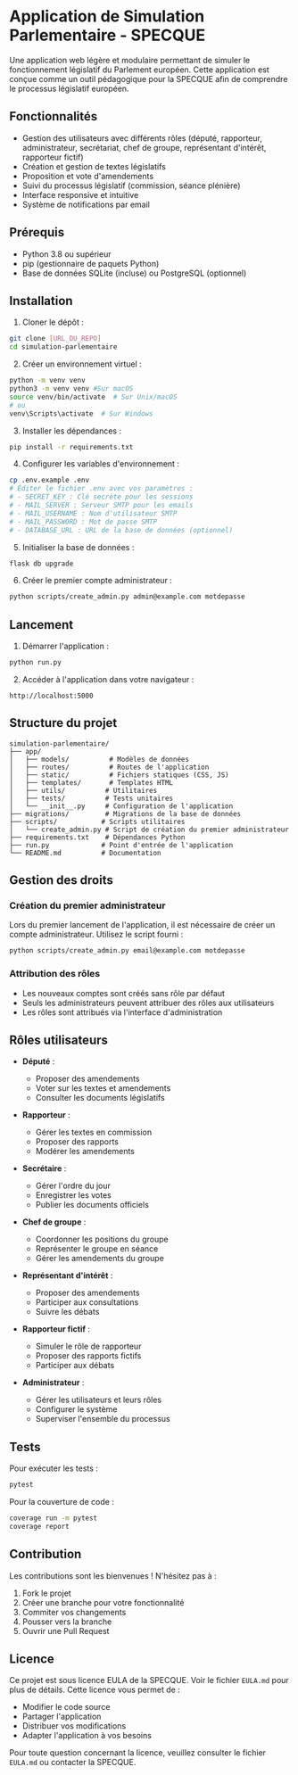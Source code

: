 # Application de Simulation Parlementaire - SPECQUE

Une application web légère et modulaire permettant de simuler le fonctionnement législatif du Parlement européen. Cette application est conçue comme un outil pédagogique pour la SPECQUE afin de comprendre le processus législatif européen.

## Fonctionnalités

- Gestion des utilisateurs avec différents rôles (député, rapporteur, administrateur, secrétariat, chef de groupe, représentant d'intérêt, rapporteur fictif)
- Création et gestion de textes législatifs
- Proposition et vote d'amendements
- Suivi du processus législatif (commission, séance plénière)
- Interface responsive et intuitive
- Système de notifications par email

## Prérequis

- Python 3.8 ou supérieur
- pip (gestionnaire de paquets Python)
- Base de données SQLite (incluse) ou PostgreSQL (optionnel)

## Installation

1. Cloner le dépôt :
```bash
git clone [URL_DU_REPO]
cd simulation-parlementaire
```

2. Créer un environnement virtuel :
```bash
python -m venv venv 
python3 -m venv venv #Sur macOS
source venv/bin/activate  # Sur Unix/macOS
# ou
venv\Scripts\activate  # Sur Windows
```

3. Installer les dépendances :
```bash
pip install -r requirements.txt
```

4. Configurer les variables d'environnement :
```bash
cp .env.example .env
# Éditer le fichier .env avec vos paramètres :
# - SECRET_KEY : Clé secrète pour les sessions
# - MAIL_SERVER : Serveur SMTP pour les emails
# - MAIL_USERNAME : Nom d'utilisateur SMTP
# - MAIL_PASSWORD : Mot de passe SMTP
# - DATABASE_URL : URL de la base de données (optionnel)
```

5. Initialiser la base de données :
```bash
flask db upgrade
```

6. Créer le premier compte administrateur :
```bash
python scripts/create_admin.py admin@example.com motdepasse
```

## Lancement

1. Démarrer l'application :
```bash
python run.py
```

2. Accéder à l'application dans votre navigateur :
```
http://localhost:5000
```

## Structure du projet

```
simulation-parlementaire/
├── app/
│   ├── models/          # Modèles de données
│   ├── routes/          # Routes de l'application
│   ├── static/          # Fichiers statiques (CSS, JS)
│   ├── templates/       # Templates HTML
│   ├── utils/          # Utilitaires
│   ├── tests/          # Tests unitaires
│   └── __init__.py     # Configuration de l'application
├── migrations/         # Migrations de la base de données
├── scripts/           # Scripts utilitaires
│   └── create_admin.py # Script de création du premier administrateur
├── requirements.txt    # Dépendances Python
├── run.py             # Point d'entrée de l'application
└── README.md          # Documentation
```

## Gestion des droits

### Création du premier administrateur

Lors du premier lancement de l'application, il est nécessaire de créer un compte administrateur. Utilisez le script fourni :

```bash
python scripts/create_admin.py email@example.com motdepasse
```

### Attribution des rôles

- Les nouveaux comptes sont créés sans rôle par défaut
- Seuls les administrateurs peuvent attribuer des rôles aux utilisateurs
- Les rôles sont attribués via l'interface d'administration

## Rôles utilisateurs

- **Député** : 
  - Proposer des amendements
  - Voter sur les textes et amendements
  - Consulter les documents législatifs

- **Rapporteur** : 
  - Gérer les textes en commission
  - Proposer des rapports
  - Modérer les amendements

- **Secrétaire** :
  - Gérer l'ordre du jour
  - Enregistrer les votes
  - Publier les documents officiels

- **Chef de groupe** :
  - Coordonner les positions du groupe
  - Représenter le groupe en séance
  - Gérer les amendements du groupe

- **Représentant d'intérêt** :
  - Proposer des amendements
  - Participer aux consultations
  - Suivre les débats

- **Rapporteur fictif** :
  - Simuler le rôle de rapporteur
  - Proposer des rapports fictifs
  - Participer aux débats

- **Administrateur** : 
  - Gérer les utilisateurs et leurs rôles
  - Configurer le système
  - Superviser l'ensemble du processus

## Tests

Pour exécuter les tests :
```bash
pytest
```

Pour la couverture de code :
```bash
coverage run -m pytest
coverage report
```

## Contribution

Les contributions sont les bienvenues ! N'hésitez pas à :
1. Fork le projet
2. Créer une branche pour votre fonctionnalité
3. Commiter vos changements
4. Pousser vers la branche
5. Ouvrir une Pull Request

## Licence

Ce projet est sous licence EULA de la SPECQUE. Voir le fichier `EULA.md` pour plus de détails. Cette licence vous permet de :
- Modifier le code source
- Partager l'application
- Distribuer vos modifications
- Adapter l'application à vos besoins

Pour toute question concernant la licence, veuillez consulter le fichier `EULA.md` ou contacter la SPECQUE. 